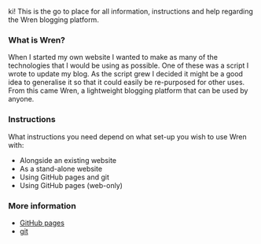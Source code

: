 ki! This is the go to place for all information, instructions and help regarding the Wren blogging platform.

### What is Wren?

When I started my own website I wanted to make as many of the technologies that I would be using as possible. One of these was a script I wrote to update my blog. As the script grew I decided it might be a good idea to generalise it so that it could easily be re-purposed for other uses. From this came Wren, a lightweight blogging platform that can be used by anyone.

### Instructions

What instructions you need depend on what set-up you wish to use Wren with:

* Alongside an existing website
* As a stand-alone website
* Using GitHub pages and git
* Using GitHub pages (web-only)

### More information

* [GitHub pages](https://pages.github.com/)
* [git](http://git-scm.com/)
